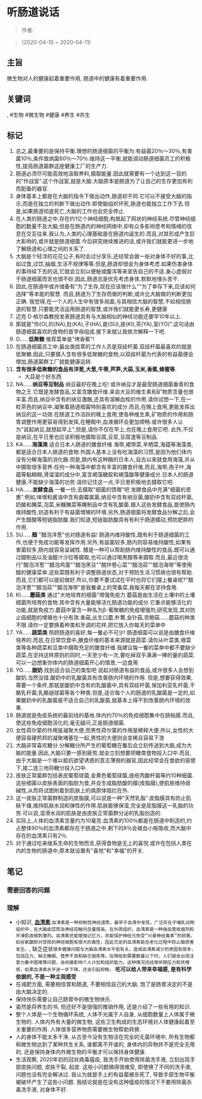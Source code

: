 # 听肠道说话

> 作者:

> (2020-04-10 \~ 2020-04-11)


## 主旨
微生物对人的健康起着重要作用, 肠道中的健康有着重要作用.

## 关键词
, #生物 #微生物 #健康 #养生 #共生

## 标记
1. 总之,最重要的是保持平衡.理想的肠道细菌的平衡为:有益菌20％～30％,有害菌10％,条件致病菌60％～70％.维持这一平衡,就能调动肠道细菌员工的积极性,提高肠道菌群这座健康工厂的生产力.
2. 肠道必须尽可能高效地汲取养料,摄取能量.因此就需要有一个达到这一目的的"作战室".这个作战室,就是大脑.大脑原本是肠道为了让自己的生存更加有利而配备的器官.
3. 身体基本上都是在大脑的指令下做出动作,肠道却不同.它可以不接受大脑的指示,而是在独立的判断下做出动作.即使脑组织坏死,肠道也能独立工作下去.但是,如果肠道彻底死亡,大脑的工作也会完全停止.
4. 在人类的肠道之中,存在约1亿个神经细胞,构筑起了网状的神经系统.尽管神经细胞的数量不及大脑,但是在肠道内的神经网络中,却有众多影响思考和情绪的信息在交互往来.我认为,人类的心理基础是在肠道内诞生的.而且,对其形成产生巨大影响的,或许就是肠道细菌.今后研究继续推进的话,或许我们就能更进一步地了解肠道和心理之间的关系了.
5. 大脑是个轻浮的花花公子,有时会过分享乐,还经常会做一些对身体不好的事,比如过食,过饮,抽烟,生活不规律等等.但是,肠道却很会为身体考虑.如果伤害身体的事持续下去的话,它就会立刻以便秘或腹泻等来宣告自己的不适.身心虚弱对于肠道细菌而言也很不妙,因此,肠道总是优先考虑身体,默默地埋头苦干.
6. 因此,在肠道中或许储备有"为了生存,现在应该做什么""为了幸存下来,应该如何选择"等本能的智慧. 而且,肠道为了生存而做的判断,或许比大脑做的判断更加正确. 我觉得,在一个人的人生中有很多局面,与其相信大脑的智慧,不如相信肠道的智慧.只要能灵活运用肠道的智慧,或许我们就能更长寿,更健康
7. 迈克·D·格尔森教授发表肠道具有与大脑相似的神经功能还要早10年以上.
8. 那就是"你(O),的(NA),肚(KA),子(HA),是(SU),座(KI),茶(YA),室(YO)".这句话由肠道细菌喜欢的食物的首字母组成.接下来就让我依次解释一下吧.
9. O……**低聚糖** 推荐菜单是"烤香蕉"!
9. 在肠道细菌员工中,最出类拔萃的工作人员是双歧杆菌.双歧杆菌最喜欢的就是低聚糖.因此,只要摄入含有很多低聚糖的食物,以双歧杆菌为代表的有益菌便会增加,肠道菌群工厂就能健康运转.
10. **含有很多低聚糖的食品有洋葱,大葱,牛蒡,芦笋,大蒜,玉米,香蕉,蜂蜜等**.
    * 大蒜是个好东西
11. NA……**纳豆等豆制品** 纳豆最好在晚上吃! 或许纳豆才是最受肠道细菌垂青的食物之王.它既是发酵食品,又富含膳食纤维.来自大豆的维生素和矿物质含量也很丰富.而且,纳豆中含有的纳豆激酶,还具有溶解血栓的作用.请你试想一下,在一粒茶色的纳豆中,凝聚着肠道细菌特别喜欢的成分.而且,在晚上食用,更能发挥出纳豆的这一功效.在肠道工作活跃的晚上食用,使各种维生素,矿物质的作用和肠胃调整作用更容易得到发挥,在睡眠中,血液循环会更加顺畅.或许很多人认为"说起纳豆,就想起早上",但是,请你不仅在早上,也在晚上食用它吧. 此外,不仅是纳豆,在平日里也应该积极地摄取豆腐,豆浆,豆腐渣等豆制品.
12. KA……**海藻类** 适合日本人肠道的膳食纤维 海带,裙带菜,羊栖菜,海蕴等海藻类,都是适合日本人肠道的食物.外国人基本上没有吃海藻的习惯,是因为他们体内没有分解海藻的消化酶.但是,肠内有这种酶的日本人,自古以来就食用海藻,并从中摄取很多营养.任何一种海藻中都含有丰富的膳食纤维,而且,海带,孢子叶,海蕴等黏糊糊,滑溜溜的成分中,富含褐藻糖胶和褐藻酸等健康成分.日本人的肠道健康,不能缺少海藻的功劳.请你记住这一点,平日里积极地去摄取它吧.
13. HA……**发酵食品** 一餐一份,去摄取"细菌的馈赠"吧 发酵食品中充满"细菌的恩惠".例如,味增和酱油中含有曲霉属菌,纳豆中含有纳豆菌,酸奶中含有双歧杆菌,奶酪和腌菜,泡菜,米糠腌菜等腌制品中含有乳酸菌.摄入这些发酵食品,能使肠内维持酸性,创造有利于有益菌增殖的环境.另外,肠道细菌将发酵食品分解之后,会产生醋酸等短链脂肪酸.我们知道,短链脂肪酸具有有利于肠道蠕动,预防肥胖的作用.
14. SU……**醋** "醋泡洋葱"也对肠道有益! 肠道内维持酸性,既有利于肠道细菌的工作,也便于免疫功能等发挥作用.另外,有益菌较多,肠内则容易维持酸性,如果有害菌较多,肠内就容易呈碱性. 醋是一种可以帮助肠内维持酸性的食品.既可以通过醋制品以及油醋汁沙拉等摄取,也可以通过喝黑醋等来摄取.而且,最近很流行"醋泡洋葱""醋泡鸡蛋""醋泡黑豆""醋拌卷心菜""醋泡蒜""醋泡海带"等使用醋的健康菜单.这些菜既有利于调整肠道状态,对于预防生活习惯病也很有帮助.而且,它们都可以提前做好.所以,你要不要试试在平时也将它们摆上餐桌呢?"醋泡洋葱""醋泡蒜""醋泡海带"是我餐桌上的常备菜,我每天都在坚持食用.
15. KI……**蘑菇类** 通过"大地培育的细菌"增强免疫力 蘑菇是由生活在土壤中的土壤细菌所培育的食物.其中含有大量能够活化肠道功能的成分.它重点能够活化的功能,就是免疫力.蘑菇中富含一种名为β-葡聚糖的免疫增强剂,研究发现,其对防止癌细胞的增殖也十分有效.香菇,丛生口蘑,朴蕈,金针菇,杏鲍菇……蘑菇的种类不限.请你一定要换着种类和烹调的花样,把它放入你每天的菜单中
16. YA……**蔬菜类** 照顾肠道的喜好,每一餐必不可少! 肠道细菌可以说是由膳食纤维培养的.而且,在日常饮食中,膳食纤维的基本来源就是蔬菜.请你从叶菜类,根菜类等各种蔬菜和豆类中摄取充足的膳食纤维.我建议每一餐的菜单中都不要缺少蔬菜,在坚持这样原则的同时,一天至少有一次,要吃掉双手满满一捧的量的蔬菜.可以一边想象你体内的肠道细菌开心的情景,一边食用
17. YO……**酸奶** 找到适合自己的类型吧 说起对肠道有益的食品,或许很多人会想到酸奶.当然没错.酸奶中的乳酸菌具有改善肠内环境的作用. 但是,想要获得效果,需要一个条件,那就是酸奶中含有的乳酸菌中,具有双歧杆菌,保加利亚乳杆菌,干酪乳杆菌,乳酪链球菌等各个种类.但是,适合每个人的肠道的乳酸菌是一定的,如果酸奶中的乳酸菌是不适合自己的乳酸菌,就基本上得不到改善肠内环境的效果.
18. 肠道就是免疫系统的最前线的基地.体内约70％的免疫细胞集中在肠粘膜.而且,使这些免疫细胞活化的,毫无疑问,正是肠道细菌.
19. 女性荷尔蒙的作用是凝聚大便,而男性荷尔蒙的作用是稀释大便.所以,女性的大便容易硬邦邦的凝聚堵塞在一起,男性的大便则会变稀且容易下泄
20. 大脑非常喜欢糖分.分解糖分所产生的葡萄糖在餐后会立刻传送到大脑,成为大脑的能量.因此,大脑只要一感到疲劳,就会立刻想要把糖类食物投入口中.而且,由于大脑是一个难以抵抗欲望诱惑的意志薄弱的器官,因此经常会在食欲的驱使下,接二连三地将糖分投入口中.
21. 皮肤正常菌群包括表皮葡萄球菌,金黄色葡萄球菌,痤疮丙酸杆菌等约10种细菌.这些细菌以皮肤表面的脂肪为食,并会生成脂肪酸的膜(皮脂膜),使肌肤维持弱碱性,从而将试图附着到肌肤上的病原体阻拦在外.
22. 这一皮肤正常菌群制造的皮脂膜,可以说是一种"天然乳脂".皮脂膜具有防止肌肤干燥,维持肌肤水润和弹性的作用.肌肤能够保湿,完全是皮脂膜这一乳脂的功劳.可以说,湿滑水润的肌肤是由皮肤正常菌群分泌的乳脂创造的.
23. 实际上,人体的血清素含量约为10毫克.血清素的100％都是在肠道中制造的,约占整体90％的血清素都存在于肠道之中.剩下的8％会被血小板吸收,而大脑中存在的血清素只有2％.
24. 对于通过吃来维系生命的生物而言,获得食物是无上的喜悦.或许在包括人类在内的生物的肠道中,原本就设置有"喜悦"和"幸福"的开关.

## 笔记
### 需要回答的问题

### 理解
* 小知识, **[血清素](https://zh.wikipedia.org/zh/%E8%A1%80%E6%B8%85%E7%B4%A0)**:`血清素是一种抑制性神经递质，最早于血清中发现，广泛存在于哺乳动物组织中，在大脑皮层质及神经突触内含量很高。在外周组织，血清素是一种强血管收缩剂和平滑肌收缩刺激剂。血清素还能增强记忆力，并能保护神经元免受“兴奋神经毒素”的损害。如谷氨酸即对受损的神经细胞有很大的毒性，因此充足的血清素能在老化过程中防止脑损害发生。`, 缺乏症状`很多健康问题与大脑血清素水平低有关。造成血清素减少的原因有很多，包括压力、缺乏睡眠、营养不良和缺乏锻炼等。在降低到需要数量以下时，人们就会出现注意力集中困难等问题，会间接影响个人计划和组织能力。这种情况还经常伴随压力和厌倦感，如果血清素水平进一步下降，还会引起抑郁。` **吃可以给人带来幸福感, 是有科学依据的, 不是一种主观感受**
* 在减肥方面, 需要相信胃和肠道, 不要相信自己的大脑. 饱了是肠胃决定的不是由大脑决定的.
* 保持快乐需要让自己肠胃中的微生物快乐.
* 虽然是将养生的书, 但还好不是很强的推销作用, 还是介绍了一些有用的知识.
* 整个人体是一个生物循环系统, 人体不光属于人自身, 从细胞数量上人体属于微生物的. 人体内外有大量的微生物, 这些卫生构成的生态环境对人体健康起着至关重要的作用. 人体很多营养物质需要微生物帮助转换.
* 人的身体不能太多干净, 从古至今没有生物活在完全的无菌环境中, 所有生物都和微生物达到了某种共生关系, 谁都离不开谁的, 身体内的异物并不是完全无用的, 还是保持身体内外微生物的平衡才可以保持身体健康.
* 生活观察, 2020年初的冠状病毒瘟疫, 我洗手开始使用除菌洗手液, 立刻出现手部皮肤问题, 皮肤干裂, 起皮. 这些小问题搞得很难受, 即使换了不同的洗手液, 问题也没有完全解决过. 我认为就是手上的有益菌被杀死了, 导致手部生物平衡被破坏产生了这些小问题. 我结论就是在没有这种瘟疫的情况下不要用除菌杀毒洗手液, 对身体不好.
